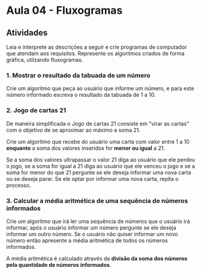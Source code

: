 # Aula 04 - Fluxogramas

## Atividades

Leia e interprete as descrições a seguir e crie programas de computador que atendam aos requisitos. Represente os algoritmos criados de forma gráfica, utilzando fluxogramas.

### 1. Mostrar o resultado da tabuada de um número

Crie um algoritmo que peça ao usuário que informe um número, e para este número informado escreva o resultado da tabuada de 1 a 10.

### 2. Jogo de cartas 21

De maneira simplificada o Jogo de cartas 21 consiste em "virar as cartas" com o objetivo de se aproximar ao máximo a soma 21.

Crie um algoritmo que recebe do usuário uma carta com valor entre 1 a 10 **enquanto** a soma dos valores inseridos for **menor ou igual** a 21.

Se a soma dos valores ultrapassar o valor 21 diga ao usuário que ele perdeu o jogo, se a soma for igual a 21 diga ao usuário que ele venceu o jogo e se a soma for menor do que 21 pergunte se ele deseja informar uma nova carta ou se deseja parar. Se ele optar por informar uma nova carta, repita o processo.

### 3. Calcular a média aritmética de uma sequência de números informados

Crie um algoritmo que irá ler uma sequência de números que o usuário irá informar, após o usuário informar um número pergunte se ele deseja informar um outro número. Se o usuário não quiser informar um novo número então apresente a média aritmética de todos os números informados.

A média aritmética é calculado através da **divisão da soma dos números pela quantidade de números informados**.
